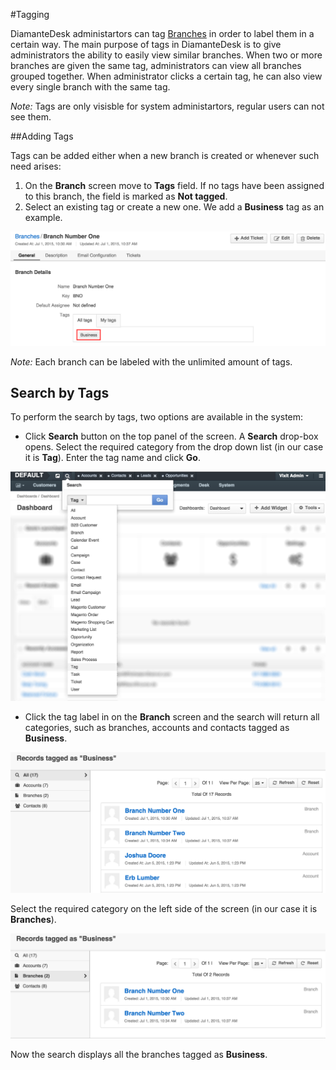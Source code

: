 #Tagging

DiamanteDesk administartors can tag [Branches](branches.md) in order to label them in a certain way. The main purpose of tags in DiamanteDesk is to give administrators the ability to easily view similar branches.  When two or more branches are given the same tag, administrators can view all branches grouped together. When administrator clicks a certain tag, he can also view every single branch with the same tag.

_Note:_ Tags are only visisble for system administartors, regular users can not see them.

##Adding Tags

Tags can be added either when a new branch is created or whenever such need arises:

1. On the **Branch** screen move to **Tags** field. If no tags have been assigned to this branch, the field is marked as **Not tagged**.
3. Select an existing tag or create a new one. We add a **Business** tag as an example.

![Tagging](img/tagging.png)

_Note:_ Each branch can be labeled with the unlimited amount of tags.

## Search by Tags

To perform the search by tags, two options are available in the system:

* Click **Search** button on the top panel of the screen. A **Search** drop-box opens. Select the required category from the drop down list (in our case it is **Tag**). Enter the tag name and click **Go**.

![Tagging](img/tagging_search.png)

* Click the tag label in on the **Branch** screen and the search will return all categories, such as branches, accounts and contacts tagged as **Business**.

![Tagging](img/tagged.png)

Select the required category on the left side of the screen (in our case it is **Branches**).

![Tagging](img/tagged_branches.png)

Now the search displays all the branches tagged as **Business**.